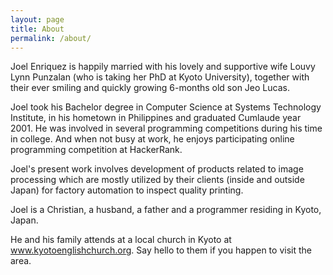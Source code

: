 ```yaml
---
layout: page
title: About
permalink: /about/
---
```


Joel Enriquez is happily married with his lovely and supportive wife Louvy Lynn Punzalan (who is taking her PhD at Kyoto University), together with their ever smiling and quickly growing 6-months old son Jeo Lucas.

Joel took his Bachelor degree in Computer Science at Systems Technology Institute, in his hometown in Philippines and graduated Cumlaude year 2001. He was involved in several programming competitions during his time in college. And when not busy at work, he enjoys participating online programming competition at HackerRank.

Joel's present work involves development of products related to image processing which are mostly utilized by their clients (inside and outside Japan) for factory automation to inspect quality printing.

Joel is a Christian, a husband, a father and a programmer residing in Kyoto, Japan. 

He and his family attends at a local church in Kyoto at www.kyotoenglishchurch.org. Say hello to them if you happen to visit the area.